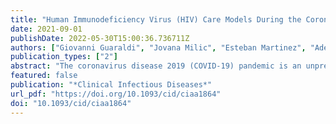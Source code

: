 ```yaml
---
title: "Human Immunodeficiency Virus (HIV) Care Models During the Coronavirus Disease 2019 (COVID-19) Era"
date: 2021-09-01
publishDate: 2022-05-30T15:00:36.736711Z
authors: ["Giovanni Guaraldi", "Jovana Milic", "Esteban Martinez", "Adeeba Kamarulzaman", "Cristina Mussini", "Laura Waters", "Anton Pozniak", "Patrick Mallon", "Jürgen K Rockstroh", "Jeffrey V Lazarus"]
publication_types: ["2"]
abstract: "The coronavirus disease 2019 (COVID-19) pandemic is an unprecedented global challenge that substantially risks reversing the progress in ending human immunodeficiency virus (HIV). At the same time, it may offer the opportunity for a new era of HIV management. This viewpoint presents the impact of COVID-19 on HIV care, including the Joint United Nations Programme on HIV/AIDS (UNAIDS) “three 90s” targets. It outlines how to enhance a patient-centered care approach, now known as the “fourth 90,” by integrating face-to-face patient–physician and telemedicine encounters. It suggests a framework for prevention and treatment of multimorbidity and frailty, to achieve a good health-related quality of life, and to preserve intrinsic capacity in all people living with HIV."
featured: false
publication: "*Clinical Infectious Diseases*"
url_pdf: "https://doi.org/10.1093/cid/ciaa1864"
doi: "10.1093/cid/ciaa1864"
---
```


